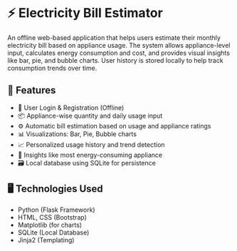 # ⚡ Electricity Bill Estimator

An offline web-based application that helps users estimate their monthly electricity bill based on appliance usage. The system allows appliance-level input, calculates energy consumption and cost, and provides visual insights like bar, pie, and bubble charts. User history is stored locally to help track consumption trends over time.

## 🚀 Features

- 🔐 User Login & Registration (Offline)
- 📦 Appliance-wise quantity and daily usage input
- ⚙️ Automatic bill estimation based on usage and appliance ratings
- 📊 Visualizations: Bar, Pie, Bubble charts
- 📈 Personalized usage history and trend detection
- 🧠 Insights like most energy-consuming appliance
- 🗃️ Local database using SQLite for persistence

## 🖥️ Technologies Used

- Python (Flask Framework)
- HTML, CSS (Bootstrap)
- Matplotlib (for charts)
- SQLite (Local Database)
- Jinja2 (Templating)
